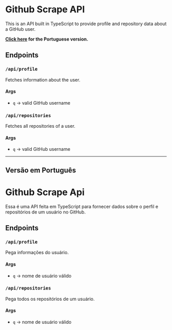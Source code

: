 # Github Scrape API

This is an API built in TypeScript to provide profile and repository data about a GitHub user.

**[Click here](#versão-em-português) for the Portuguese version.**

## Endpoints

### `/api/profile`

Fetches information about the user.

#### Args

-   `q` -> valid GitHub username

### `/api/repositories`

Fetches all repositories of a user.

#### Args

-   `q` -> valid GitHub username

---

## Versão em Português

# Github Scrape Api

Essa é uma API feita em TypeScript para fornecer dados sobre o perfil e repositórios de um usuário no GitHub.

## Endpoints

### `/api/profile`

Pega informações do usuário.

#### Args

-   `q` -> nome de usuário válido

### `/api/repositories`

Pega todos os repositórios de um usuário.

#### Args

-   `q` -> nome de usuário válido
